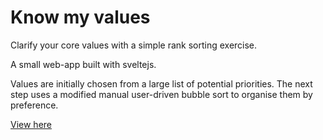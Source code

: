 # Know my values

Clarify your core values with a simple rank sorting exercise.

A small web-app built with sveltejs.

Values are initially chosen from a large list of potential priorities. The next step uses a modified manual user-driven bubble sort to organise them by preference.

[View here](https://knowmyvalues.com/)
